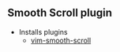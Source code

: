 ## Smooth Scroll plugin

* Installs plugins
    - [vim-smooth-scroll](https://github.com/terryma/vim-smooth-scroll)
